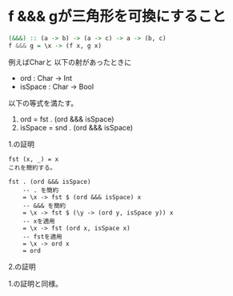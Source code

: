 # f &&& gが三角形を可換にすること

```haskell
(&&&) :: (a -> b) -> (a -> c) -> a -> (b, c)
f &&& g = \x -> (f x, g x)
```

例えばCharと
以下の射があったときに

- ord     : Char -> Int
- isSpace : Char -> Bool

以下の等式を満たす。

1. ord      =  fst . (ord &&& isSpace)
2. isSpace  =  snd . (ord &&& isSpace)

1.の証明

```
fst (x, _) = x
これを簡約する。

fst . (ord &&& isSpace)
    -- . を簡約
    = \x -> fst $ (ord &&& isSpace) x
    -- &&& を簡約
    = \x -> fst $ (\y -> (ord y, isSpace y)) x
    -- xを適用
    = \x -> fst (ord x, isSpace x)
    -- fstを適用
    = \x -> ord x
    = ord
```

2.の証明

1.の証明と同様。
